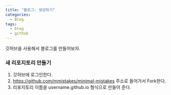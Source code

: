 ```yaml
---
title: "블로그: 생성하기"
categories:
  - Blog
tags:
  - blog
  - github
---
```


깃허브을 사용해서 블로그를 만들어보자.

### 새 리포지토리 만들기

1. 깃허브에 로그인한다.
2. https://github.com/mmistakes/minimal-mistakes 주소로 들어가서 Fork한다.
3. 리포지토리 이름을 username.github.io 형식으로 만들어 준다.
